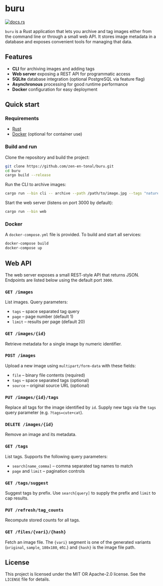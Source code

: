 # buru

[![docs.rs](https://docs.rs/buru/badge.svg)](https://docs.rs/buru)

`buru` is a Rust application that lets you archive and tag images either from the command line or through a small web API.  It stores image metadata in a database and exposes convenient tools for managing that data.

## Features

- **CLI** for archiving images and adding tags
- **Web server** exposing a REST API for programmatic access
- **SQLite** database integration (optional PostgreSQL via feature flag)
- **Asynchronous** processing for good runtime performance
- **Docker** configuration for easy deployment

## Quick start

### Requirements

- [Rust](https://www.rust-lang.org/tools/install)
- [Docker](https://www.docker.com/get-started) (optional for container use)

### Build and run

Clone the repository and build the project:

```bash
git clone https://github.com/zen-en-tonal/buru.git
cd buru
cargo build --release
```

Run the CLI to archive images:

```bash
cargo run --bin cli -- archive --path /path/to/image.jpg --tags "nature sunset"
```

Start the web server (listens on port 3000 by default):

```bash
cargo run --bin web
```

### Docker

A `docker-compose.yml` file is provided. To build and start all services:

```bash
docker-compose build
docker-compose up
```

## Web API

The web server exposes a small REST-style API that returns JSON. Endpoints are
listed below using the default port `3000`.

### `GET /images`

List images. Query parameters:

- `tags` &ndash; space separated tag query
- `page` &ndash; page number (default 1)
- `limit` &ndash; results per page (default 20)

### `GET /images/{id}`

Retrieve metadata for a single image by numeric identifier.

### `POST /images`

Upload a new image using `multipart/form-data` with these fields:

- `file` &ndash; binary file contents (required)
- `tags` &ndash; space separated tags (optional)
- `source` &ndash; original source URL (optional)

### `PUT /images/{id}/tags`

Replace all tags for the image identified by `id`. Supply new tags via the
`tags` query parameter (e.g. `?tags=cute+cat`).

### `DELETE /images/{id}`

Remove an image and its metadata.

### `GET /tags`

List tags. Supports the following query parameters:

- `search[name_comma]` &ndash; comma separated tag names to match
- `page` and `limit` &ndash; pagination controls

### `GET /tags/suggest`

Suggest tags by prefix. Use `search[query]` to supply the prefix and `limit` to
cap results.

### `PUT /refresh/tag_counts`

Recompute stored counts for all tags.

### `GET /files/{vari}/{hash}`

Fetch an image file. The `{vari}` segment is one of the generated variants
(`original`, `sample`, `180x180`, etc.) and `{hash}` is the image file path.

## License

This project is licensed under the MIT OR Apache-2.0 license. See the `LICENSE` file for details.

